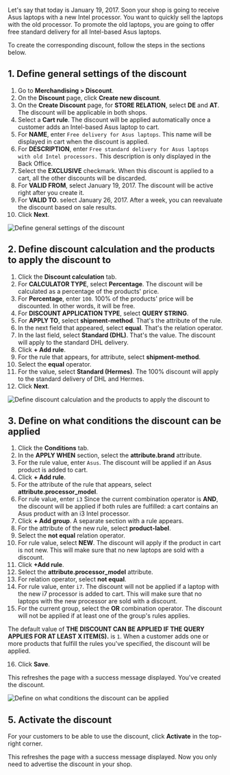 Let's say that today is January 19, 2017. Soon your shop is going to receive Asus laptops with a new Intel processor. You want to quickly sell the laptops with the old processor. To promote the old laptops, you are going to offer free standard delivery for all Intel-based Asus laptops.

To create the corresponding discount, follow the steps in the sections below.

## 1. Define general settings of the discount

1. Go to **Merchandising&nbsp;<span aria-label="and then">></span> Discount**.
2. On the **Discount** page, click **Create new discount**.
3. On the **Create Discount** page, for **STORE RELATION**, select **DE** and **AT**.
    The discount will be applicable in both shops.
4. Select a **Cart rule**.
    The discount will be applied automatically once a customer adds an Intel-based Asus laptop to cart.
6. For **NAME**, enter `Free delivery for Asus laptops`.
    This name will be displayed in cart when the discount is applied.
7. For **DESCRIPTION**, enter `Free standard delivery for Asus laptops with old Intel processors.` This description is only displayed in the Back Office.
8. Select the **EXCLUSIVE** checkmark.
    When this discount is applied to a cart, all the other discounts will be discarded.
9. For **VALID FROM**, select January 19, 2017.
    The discount will be active right after you create it.
10. For **VALID TO**. select January 26, 2017.
    After a week, you can reevaluate the discount based on sale results.
11. Click **Next**.

![Define general settings of the discount](https://spryker.s3.eu-central-1.amazonaws.com/docs/scos/user/back-office-user-guides/merchandising/discount/best-practices-promote-products-with-discounts.md/define-general-settings-of-the-discount.png)

## 2. Define discount calculation and the products to apply the discount to

1. Click the **Discount calculation** tab.
2. For **CALCULATOR TYPE**, select **Percentage**.
    The discount will be calculated as a percentage of the products' price.
3. For **Percentage**, enter `100`.
    100% of the products' price will be discounted. In other words, it will be free.
4. For **DISCOUNT APPLICATION TYPE**, select **QUERY STRING**.
5. For **APPLY TO**, select **shipment-method**.
    That's the attribute of the rule.
6. In the next field that appeared, select **equal**.
    That's the relation operator.
7. In the last field, select **Standard (DHL)**.
    That's the value. The discount will apply to the standard DHL delivery.
8. Click **+ Add rule**.
9. For the rule that appears, for attribute, select **shipment-method**.
10. Select the **equal** operator.
11. For the value, select **Standard (Hermes)**.
    The 100% discount will apply to the standard delivery of DHL and Hermes.
12. Click **Next**.    

![Define discount calculation and the products to apply the discount to](https://spryker.s3.eu-central-1.amazonaws.com/docs/scos/user/back-office-user-guides/merchandising/discount/best-practices-promote-products-with-discounts.md/define-discount-calculation-and-the-products-to-apply-the-discount-to.png)

## 3. Define on what conditions the discount can be applied


1. Click the **Conditions** tab.
2. In the **APPLY WHEN** section, select the **attribute.brand** attribute.
3. For the rule value, enter `Asus`.
    The discount will be applied if an Asus product is added to cart.
4. Click **+ Add rule**.
5. For the attribute of the rule that appears, select **attribute.processor_model**.
6. For rule value, enter `i3`
    Since the current combination operator is **AND**, the discount will be applied if both rules are fulfilled: a cart contains an Asus product with an i3 Intel processor.
7. Click **+ Add group**.
    A separate section with a rule appears.
8. For the attribute of the new rule, select **product-label**.
9. Select the **not equal** relation operator.
10. For rule value, select **NEW**.
    The discount will apply if the product in cart is not new. This will make sure that no new laptops are sold with a discount.
11. Click **+Add rule**.
12. Select the **attribute.processor_model** attribute.
13. For relation operator, select **not equal**.
14. For rule value, enter `i7`.
    The discount will not be applied if a laptop with the new i7 processor is added to cart. This will make sure that no laptops with the new processor are sold with a discount.
15. For the current group, select the **OR** combination operator.
    The discount will not be applied if at least one of the group's rules applies.

The default value of **THE DISCOUNT CAN BE APPLIED IF THE QUERY APPLIES FOR AT LEAST X ITEM(S).** is `1`. When a customer adds one or more products that fulfill the rules you've specified, the discount will be applied.     

16. Click **Save**.

This refreshes the page with a success message displayed. You've created the discount.

![Define on what conditions the discount can be applied](https://spryker.s3.eu-central-1.amazonaws.com/docs/scos/user/back-office-user-guides/merchandising/discount/best-practices-promote-products-with-discounts.md/define-on-what-conditions-the-discount-can-be-applied.png)

## 5. Activate the discount

For your customers to be able to use the discount, click **Activate** in the top-right corner.

This refreshes the page with a success message displayed. Now you only need to advertise the discount in your shop.
